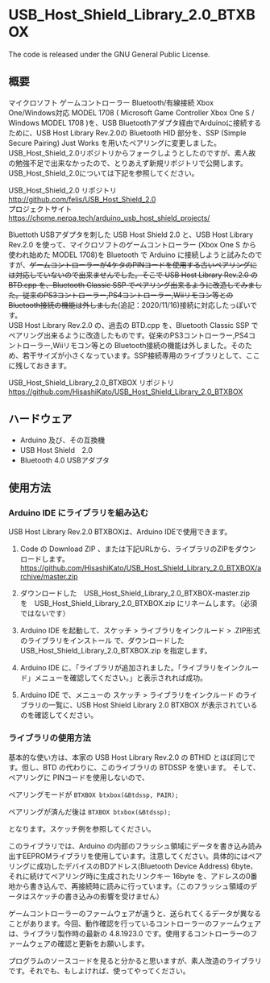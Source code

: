 # USB_Host_Shield_Library_2.0_BTXBOX
The code is released under the GNU General Public License.

## 概要
マイクロソフト ゲームコントローラー Bluetooth/有線接続 Xbox One/Windows対応 MODEL 1708 ( Microsoft Game Controller Xbox One S / Windows MODEL 1708 )を、USB Bluetoothアダプタ経由でArduinoに接続するために、USB Host Library Rev.2.0の Bluetooth HID 部分を、SSP (Simple Secure Pairing) Just Works を用いたペアリングに変更しました。USB_Host_Shield_2.0リポジトリからフォークしようとしたのですが、素人故の勉強不足で出来なかったので、とりあえず新規リポジトリで公開します。 USB_Host_Shield_2.0については下記を参照してください。

USB_Host_Shield_2.0 リポジトリ  
<http://github.com/felis/USB_Host_Shield_2.0>  
プロジェクトサイト   
<https://chome.nerpa.tech/arduino_usb_host_shield_projects/>

Bluettoth USBアダプタを刺した USB Host Shield 2.0 と、USB Host Library Rev.2.0 を使って、マイクロソフトのゲームコントローラー (Xbox One S から使われ始めた MODEL 1708)を Bluetooth で Arduino に接続しようと試みたのですが、~~ゲームコントローラーが4ケタのPINコードを使用する古いペアリングには対応していないので出来ませんでした。そこで USB Host Library Rev.2.0 の BTD.cpp を、Bluetooth Classic SSP でペアリング出来るように改造してみました。従来のPS3コントローラー,PS4コントローラー,Wiiリモコン等との Bluetooth接続の機能は外しました~~(追記：2020/11/16)接続に対応したっぽいです。  
USB Host Library Rev.2.0 の、過去の BTD.cpp を、Bluetooth Classic SSP でペアリング出来るように改造したものです。従来のPS3コントローラー,PS4コントローラー,Wiiリモコン等との Bluetooth接続の機能は外しました。そのため、若干サイズが小さくなっています。SSP接続専用のライブラリとして、ここに残しておきます。

USB_Host_Shield_Library_2.0_BTXBOX リポジトリ  
<https://github.com/HisashiKato/USB_Host_Shield_Library_2.0_BTXBOX>  

## ハードウェア
* Arduino 及び、その互換機  
* USB Host Shield　2.0  
* Bluetooth 4.0 USBアダプタ  

## 使用方法
### Arduino IDE にライブラリを組み込む  
USB Host Library Rev.2.0 BTXBOXは、Arduino IDEで使用できます。
    
1. Code の Download ZIP 、または下記URLから、ライブラリのZIPをダウンロードします。  
<https://github.com/HisashiKato/USB_Host_Shield_Library_2.0_BTXBOX/archive/master.zip>  
  
2. ダウンロードした　USB_Host_Shield_Library_2.0_BTXBOX-master.zip　を　USB_Host_Shield_Library_2.0_BTXBOX.zip にリネームします。（必須ではないです）  
  
3. Arduino IDE を起動して、スケッチ > ライブラリをインクルード > .ZIP形式のライブラリをインストール で、ダウンロードした USB_Host_Shield_Library_2.0_BTXBOX.zip を指定します。  
   
4. Arduino IDE に、「ライブラリが追加されました。「ライブラリをインクルード」メニューを確認してください。」と表示されれば成功。

5. Arduino IDE で、メニューの スケッチ > ライブラリをインクルード のライブラリの一覧に、USB Host Shield Library 2.0 BTXBOX が表示されているのを確認してください。

### ライブラリの使用方法  
基本的な使い方は、本家の USB Host Library Rev.2.0 の BTHID とほぼ同じです。但し、BTD の代わりに、このライブラリの BTDSSP を使います。
そして、ペアリングに PINコードを使用しないので、

ペアリングモードが
`BTXBOX btxbox(&Btdssp, PAIR);`

ペアリングが済んだ後は
`BTXBOX btxbox(&Btdssp);`

となります。スケッチ例を参照してください。  


このライブラリでは、Arduino の内部のフラッシュ領域にデータを書き込み読み出すEEPROMライブラリを使用しています。注意してください。具体的にはペアリングに成功したデバイスのBDアドレス(Bluetooth Device Address) 6byte、それに続けてペアリング時に生成されたリンクキー 16byte を、アドレスの0番地から書き込んで、再接続時に読みに行っています。（このフラッシュ領域のデータはスケッチの書き込みの影響を受けません）

ゲームコントローラーのファームウェアが違うと、送られてくるデータが異なることがあります。今回、動作確認を行っているコントローラーのファームウェアは、ライブラリ製作時の最新の 4.8.1923.0 です。使用するコントローラーのファームウェアの確認と更新をお願いします。

プログラムのソースコードを見ると分かると思いますが、素人改造のライブラリです。それでも、もしよければ、使ってやってください。
